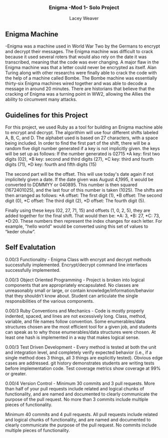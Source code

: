 
  <h3 align="center">Enigma -Mod 1- Solo Project</h3>

  <p align="center">
    Lacey Weaver
    <br>
   
  </p>
</p>


## Enigma Machine

-Enigma was a machine used in World War Two by the Germans to encrypt and decrypt their messages. The Enigma machine was difficult to crack because it used several roters that would also rely on the date it was transcribed, meaning that the code was ever changing. A major flaw in the Enigma machine was that a letter could never be encrypted as itself. Alan Turing along with other researchs were finally able to crack the code with the help of a machine called Bombe. The Bombe machine was essentially thirty-six Enigma machines wired together and was able to decode a message in around 20 minutes. There are historians that believe that the cracking of Enigma was a turning point in WW2, allowing the Allies the ability to circumvent many attacks.


## Guidelines for this Project

For this project, we used Ruby as a tool for building an Enigma machine able to encrypt and decrypt. The algorithim will use four different shifts labeled A, B, C, and D. The alphabet used is based on 27 characters, with a space being included. In order to find the first part of the shift, there will be a random five digit number generated if a key is not implicitly given. the keys will be set up as follows: If the number generated is 02715 *A key: first two digits (02), *B key: second and third digits (27), *C key: third and fourth digits (71), *D key: fourth and fifth digits (15)

The second part will be the offset. This will use today's date again if not implicitely given a date. If the date given was August 4,1995, it would be converted to DDMMYY or 040895. This number is then squared (1672401025), and the last four of this number is taken (1025). The shifts are then arranged as follows: *A offset: The first digit (1), *B offset: The second digit (0), *C offset: The third digit (2), *D offset: The fourth digit (5).

Finally using these keys (02, 27, 71, 15) and offsets (1, 0, 2, 5), they are added together for the final shift. That would then be: *A: 3, *B: 27, *C: 73, *D:20. These numbers then represent the index changes for each letter. For example, "hello world" would be converted using this set of values to “keder ohulw”.


## Self Evalutation
0.00/3
Functionality - Enigma Class with encrypt and decrypt methods successfully implemented. Encrypt/decrypt command line interfaces successfully implemented.

0.00/3
Object Oriented Programming - Project is broken into logical components that are appropriately encapsulated. No classes are unreasonably small or large, or contain knowledge/information/behavior that they shouldn’t know about. Student can articulate the single responsibilities of the various components.

0.00/3
Ruby Conventions and Mechanics - Code is mostly properly indented, spaced, and lines are not excessively long. Class, method, variable, and file names follow convention. Some enumerables/data structures chosen are the most efficient tool for a given job, and students can speak as to why those enumerables/data structures were chosen. At least one hash is implemented in a way that makes logical sense.

0.00/3 
Test Driven Development - Every method is tested at both the unit and integration level, and completely verify expected behavior (i.e., if a single method does 3 things, all 3 things are explicitly tested). Obvious edge cases are addressed. git history demonstrates students are writing tests before implementation code. Test coverage metrics show coverage at 99% or greater.

0.00/4
Version Control - Minimum 30 commits and 3 pull requests. More than half of your pull requests include related and logical chunks of functionality, and are named and documented to clearly communicate the purpose of the pull request. No more than 3 commits include multiple pieces of functionality.

Minimum 40 commits and 4 pull requests. All pull requests include related and logical chunks of functionality, and are named and documented to clearly communicate the purpose of the pull request. No commits include multiple pieces of functionality.
